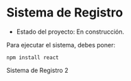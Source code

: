 <h1> Sistema de Registro </h1> 

- Estado del proyecto: En construcción.

Para ejecutar el sistema, debes poner:

```npm install react```

Sistema de Registro 2
